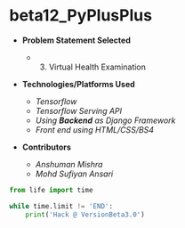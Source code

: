 # beta12_PyPlusPlus

- **Problem Statement Selected**
	- 3. Virtual Health Examination

- **Technologies/Platforms Used**
	- _Tensorflow_
	- _Tensorflow Serving API_
	- _Using ***Backend*** as Django Framework_
	- _Front end using HTML/CSS/BS4_

- **Contributors**
	- _Anshuman Mishra_
	- _Mohd Sufiyan Ansari_

```python
from life import time

while time.limit != 'END':
	print('Hack @ VersionBeta3.0')
```
